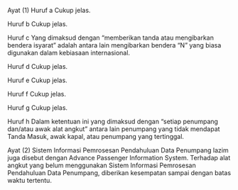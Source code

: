 Ayat (1)
Huruf a
Cukup jelas.

Huruf b
Cukup jelas.

Huruf c
Yang dimaksud dengan “memberikan tanda atau
mengibarkan bendera isyarat” adalah antara lain
mengibarkan bendera “N” yang biasa digunakan
dalam kebiasaan internasional.

Huruf d
Cukup jelas.

Huruf e
Cukup jelas.

Huruf f
Cukup jelas.

Huruf g
Cukup jelas.

Huruf h
Dalam ketentuan ini yang dimaksud dengan “setiap
penumpang dan/atau awak alat angkut” antara lain
penumpang yang tidak mendapat Tanda Masuk,
awak kapal, atau penumpang yang tertinggal.

Ayat (2)
Sistem Informasi Pemrosesan Pendahuluan Data
Penumpang lazim juga disebut dengan Advance Passenger
Information System. Terhadap alat angkut yang belum
menggunakan Sistem Informasi Pemrosesan Pendahuluan
Data Penumpang, diberikan kesempatan sampai dengan
batas waktu tertentu.